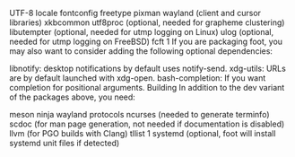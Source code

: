 UTF-8 locale
fontconfig
freetype
pixman
wayland (client and cursor libraries)
xkbcommon
utf8proc (optional, needed for grapheme clustering)
libutempter (optional, needed for utmp logging on Linux)
ulog (optional, needed for utmp logging on FreeBSD)
fcft 1
If you are packaging foot, you may also want to consider adding the following optional dependencies:

libnotify: desktop notifications by default uses notify-send.
xdg-utils: URLs are by default launched with xdg-open.
bash-completion: If you want completion for positional arguments.
Building
In addition to the dev variant of the packages above, you need:

meson
ninja
wayland protocols
ncurses (needed to generate terminfo)
scdoc (for man page generation, not needed if documentation is disabled)
llvm (for PGO builds with Clang)
tllist 1
systemd (optional, foot will install systemd unit files if detected)
